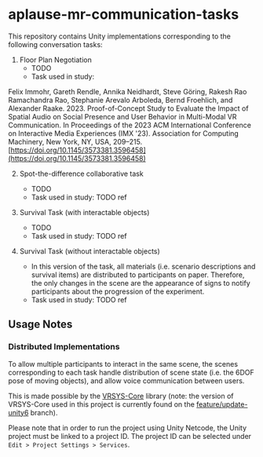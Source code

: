 # aplause-mr-communication-tasks

This repository contains Unity implementations corresponding to the following conversation tasks:

1. Floor Plan Negotiation
	* TODO
	* Task used in study: 

Felix Immohr, Gareth Rendle, Annika Neidhardt, Steve Göring, Rakesh Rao Ramachandra Rao, Stephanie Arevalo Arboleda, Bernd Froehlich, and Alexander Raake. 2023. Proof-of-Concept Study to Evaluate the Impact of Spatial Audio on Social Presence and User Behavior in Multi-Modal VR Communication. In Proceedings of the 2023 ACM International Conference on Interactive Media Experiences (IMX '23). Association for Computing Machinery, New York, NY, USA, 209–215. [https://doi.org/10.1145/3573381.3596458](https://doi.org/10.1145/3573381.3596458)

2. Spot-the-difference collaborative task
	* TODO
	* Task used in study: TODO ref

3. Survival Task (with interactable objects)
	* TODO
	* Task used in study: TODO ref

4. Survival Task (without interactable objects)
	* In this version of the task, all materials (i.e. scenario descriptions and survival items) are distributed to participants on paper. Therefore, the only changes in the scene are the appearance of signs to notify participants about the progression of the experiment. 
	* Task used in study: TODO ref


## Usage Notes

### Distributed Implementations

To allow multiple participants to interact in the same scene, the scenes corresponding to each task handle distribution of scene state (i.e. the 6DOF pose of moving objects), and allow voice communication between users.

This is made possible by the [VRSYS-Core](https://github.com/vrsys/vrsys-core/) library (note: the version of VRSYS-Core used in this project is currently found on the [feature/update-unity6](https://github.com/vrsys/vrsys-core/tree/feature/update-unity6) branch). 

Please note that in order to run the project using Unity Netcode, the Unity project must be linked to a project ID. The project ID can be selected under `Edit > Project Settings > Services`.

